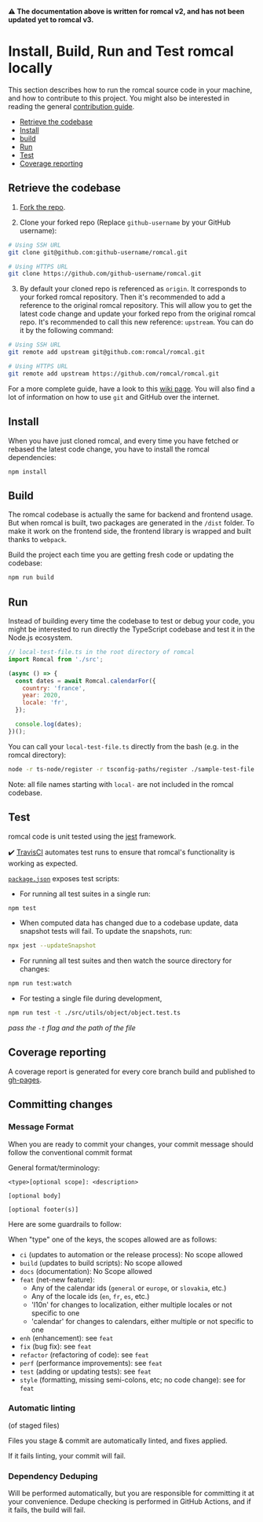 **:warning: The documentation above is written for romcal v2, and has not been updated yet to romcal v3.**

# Install, Build, Run and Test romcal locally

This section describes how to run the romcal source code in your machine, and how to contribute to this project.
You might also be interested in reading the general [contribution guide](../CONTRIBUTING.md).

- [Retrieve the codebase](#retrieve-the-codebase)
- [Install](#install)
- [build](#build)
- [Run](#run)
- [Test](#test)
- [Coverage reporting](#coverage-reporting)

## Retrieve the codebase

1. [Fork the repo](https://help.github.com/en/github/getting-started-with-github/fork-a-repo#fork-an-example-repository).

2. Clone your forked repo (Replace `github-username` by your GitHub username):

```bash
# Using SSH URL
git clone git@github.com:github-username/romcal.git

# Using HTTPS URL
git clone https://github.com/github-username/romcal.git
```

3. By default your cloned repo is referenced as `origin`. It corresponds to your forked romcal repository.
   Then it's recommended to add a reference to the original romcal repository. This will allow you to get the latest code change and update your forked repo from the original romcal repo.
   It's recommended to call this new reference: `upstream`. You can do it by the following command:

```bash
# Using SSH URL
git remote add upstream git@github.com:romcal/romcal.git

# Using HTTPS URL
git remote add upstream https://github.com/romcal/romcal.git
```

For a more complete guide, have a look to this [wiki page](https://github.com/romcal/romcal/wiki/Contributor%E2%80%99s-guide).
You will also find a lot of information on how to use `git` and GitHub over the internet.

## Install

When you have just cloned romcal, and every time you have fetched or rebased the latest code change, you have to install the romcal dependencies:

```
npm install
```

## Build

The romcal codebase is actually the same for backend and frontend usage.
But when romcal is built, two packages are generated in the `/dist` folder.
To make it work on the frontend side, the frontend library is wrapped and built thanks to `webpack`.

Build the project each time you are getting fresh code or updating the codebase:

```bash
npm run build
```

## Run

Instead of building every time the codebase to test or debug your code, you might be interested to run directly the TypeScript codebase and test it in the Node.js ecosystem.

```javascript
// local-test-file.ts in the root directory of romcal
import Romcal from './src';

(async () => {
  const dates = await Romcal.calendarFor({
    country: 'france',
    year: 2020,
    locale: 'fr',
  });

  console.log(dates);
})();
```

You can call your `local-test-file.ts` directly from the bash (e.g. in the romcal directory):

```bash
node -r ts-node/register -r tsconfig-paths/register ./sample-test-file.ts
```

Note: all file names starting with `local-` are not included in the romcal codebase.

## Test

romcal code is unit tested using the [jest](https://jestjs.io/) framework.

:heavy_check_mark: [TravisCI](https://travis-ci.org/romcal/romcal) automates test runs to ensure that romcal's functionality is working as expected.

[`package.json`](../package.json#L21) exposes test scripts:

- For running all test suites in a single run:

```bash
npm test
```

- When computed data has changed due to a codebase update, data snapshot tests will fail. To update the snapshots, run:

```bash
npx jest --updateSnapshot
```

- For running all test suites and then watch the source directory for changes:

```bash
npm run test:watch
```

- For testing a single file during development,

```bash
npm run test -t ./src/utils/object/object.test.ts
```

_pass the `-t` flag and the path of the file_

## Coverage reporting

A coverage report is generated for every core branch build and published to [gh-pages]().

## Committing changes

### Message Format

When you are ready to commit your changes, your commit message should follow the conventional commit format

General format/terminology:

```
<type>[optional scope]: <description>

[optional body]

[optional footer(s)]
```

Here are some guardrails to follow:

When "type" one of the keys, the scopes allowed are as follows:

- `ci` (updates to automation or the release process): No scope allowed
- `build` (updates to build scripts): No scope allowed
- `docs` (documentation): No Scope allowed
- `feat` (net-new feature):
  - Any of the calendar ids (`general` or `europe`, or `slovakia`, etc.)
  - Any of the locale ids (`en`, `fr`, `es`, etc.)
  - 'l10n' for changes to localization, either multiple locales or not specific to one
  - 'calendar' for changes to calendars, either multiple or not specific to one
- `enh` (enhancement): see `feat`
- `fix` (bug fix): see `feat`
- `refactor` (refactoring of code): see `feat`
- `perf` (performance improvements): see `feat`
- `test` (adding or updating tests): see `feat`
- `style` (formatting, missing semi-colons, etc; no code change): see for `feat`

### Automatic linting

(of staged files)

Files you stage & commit are automatically linted, and fixes applied.

If it fails linting, your commit will fail.

### Dependency Deduping

Will be performed automatically, but you are responsible for committing it at your convenience.
Dedupe checking is performed in GitHub Actions, and if it fails, the build will fail.
